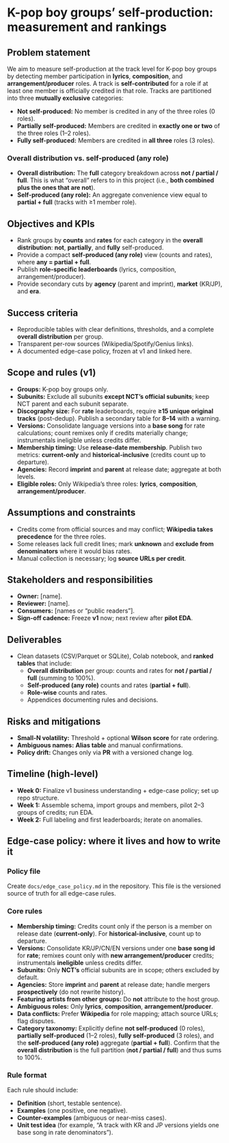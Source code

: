 # K-pop boy groups’ self-production: measurement and rankings

## Problem statement
We aim to measure self-production at the track level for K-pop boy groups by detecting member participation in **lyrics**, **composition**, and **arrangement/producer** roles. A track is **self-contributed** for a role if at least one member is officially credited in that role. Tracks are partitioned into three **mutually exclusive** categories:
- **Not self-produced:** No member is credited in any of the three roles (0 roles).
- **Partially self-produced:** Members are credited in **exactly one or two** of the three roles (1–2 roles).
- **Fully self-produced:** Members are credited in **all three** roles (3 roles).

### Overall distribution vs. self-produced (any role)
- **Overall distribution:** The **full** category breakdown across **not / partial / full**. This is what “overall” refers to in this project (i.e., **both combined plus the ones that are not**).
- **Self-produced (any role):** An aggregate convenience view equal to **partial + full** (tracks with ≥1 member role).

## Objectives and KPIs
- Rank groups by **counts** and **rates** for each category in the **overall distribution**: **not**, **partially**, and **fully** self-produced.
- Provide a compact **self-produced (any role)** view (counts and rates), where **any = partial + full**.
- Publish **role-specific leaderboards** (lyrics, composition, arrangement/producer).
- Provide secondary cuts by **agency** (parent and imprint), **market** (KR/JP), and **era**.

## Success criteria
- Reproducible tables with clear definitions, thresholds, and a complete **overall distribution** per group.
- Transparent per-row sources (Wikipedia/Spotify/Genius links).
- A documented edge-case policy, frozen at v1 and linked here.

## Scope and rules (v1)
- **Groups:** K-pop boy groups only.
- **Subunits:** Exclude all subunits **except NCT’s official subunits**; keep NCT parent and each subunit separate.
- **Discography size:** For **rate** leaderboards, require **≥15 unique original tracks** (post-dedup). Publish a secondary table for **8–14** with a warning.
- **Versions:** Consolidate language versions into a **base song** for rate calculations; count remixes only if credits materially change; instrumentals ineligible unless credits differ.
- **Membership timing:** Use **release-date membership**. Publish two metrics: **current-only** and **historical-inclusive** (credits count up to departure).
- **Agencies:** Record **imprint** and **parent** at release date; aggregate at both levels.
- **Eligible roles:** Only Wikipedia’s three roles: **lyrics**, **composition**, **arrangement/producer**.

## Assumptions and constraints
- Credits come from official sources and may conflict; **Wikipedia takes precedence** for the three roles.
- Some releases lack full credit lines; mark **unknown** and **exclude from denominators** where it would bias rates.
- Manual collection is necessary; log **source URLs per credit**.

## Stakeholders and responsibilities
- **Owner:** [name].
- **Reviewer:** [name].
- **Consumers:** [names or “public readers”].
- **Sign-off cadence:** Freeze **v1** now; next review after **pilot EDA**.

## Deliverables
- Clean datasets (CSV/Parquet or SQLite), Colab notebook, and **ranked tables** that include:
  - **Overall distribution** per group: counts and rates for **not / partial / full** (summing to 100%).
  - **Self-produced (any role)** counts and rates (**partial + full**).
  - **Role-wise** counts and rates.
  - Appendices documenting rules and decisions.

## Risks and mitigations
- **Small-N volatility:** Threshold + optional **Wilson score** for rate ordering.
- **Ambiguous names:** **Alias table** and manual confirmations.
- **Policy drift:** Changes only via **PR** with a versioned change log.

## Timeline (high-level)
- **Week 0:** Finalize v1 business understanding + edge-case policy; set up repo structure.
- **Week 1:** Assemble schema, import groups and members, pilot 2–3 groups of credits; run EDA.
- **Week 2:** Full labeling and first leaderboards; iterate on anomalies.

## Edge-case policy: where it lives and how to write it
### Policy file
Create `docs/edge_case_policy.md` in the repository. This file is the versioned source of truth for all edge-case rules.

### Core rules
- **Membership timing:** Credits count only if the person is a member on release date (**current-only**). For **historical-inclusive**, count up to departure.
- **Versions:** Consolidate KR/JP/CN/EN versions under one **base song id** for **rate**; remixes count only with **new arrangement/producer** credits; instrumentals **ineligible** unless credits differ.
- **Subunits:** Only **NCT’s** official subunits are in scope; others excluded by default.
- **Agencies:** Store **imprint** and **parent** at release date; handle mergers **prospectively** (do not rewrite history).
- **Featuring artists from other groups:** Do **not** attribute to the host group.
- **Ambiguous roles:** Only **lyrics**, **composition**, **arrangement/producer**.
- **Data conflicts:** Prefer **Wikipedia** for role mapping; attach source URLs; flag disputes.
- **Category taxonomy:** Explicitly define **not self-produced** (0 roles), **partially self-produced** (1–2 roles), **fully self-produced** (3 roles), and the **self-produced (any role)** aggregate (**partial + full**). Confirm that the **overall distribution** is the full partition (**not / partial / full**) and thus sums to 100%.

### Rule format
Each rule should include:
- **Definition** (short, testable sentence).
- **Examples** (one positive, one negative).
- **Counter-examples** (ambiguous or near-miss cases).
- **Unit test idea** (for example, “A track with KR and JP versions yields one base song in rate denominators”).